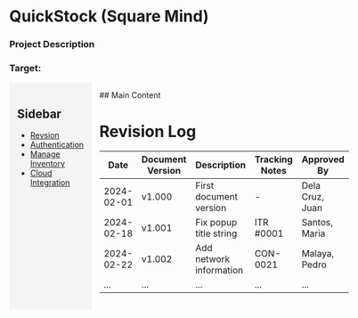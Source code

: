 # QuickStock (Square Mind)
### Project Description
### Target: 

<div style="display: flex;">

  <!-- Sidebar -->
  <div style="background-color: #f4f4f4; padding: 1em; width: 300px;">
    <h2>Sidebar</h2>

  - [Revsion](#authentication)     
  - [Authentication](../README_FILES./SQUAREMIND_Authentication.md)
  - [Manage Inventory](#manage-inventory) 
  - [Cloud Integration](#cloud-integration)
  </div>

  <!-- Main Content -->
  <div style="flex-grow: 1; padding: 1em;">
    ## Main Content

  # Revision Log
  
  | Date       | Document Version | Description                 | Tracking Notes | Approved By     |
  |------------|------------------|-----------------------------|-----------------|------------------|
  | 2024-02-01 | v1.000           | First document version      | -               | Dela Cruz, Juan |
  | 2024-02-18 | v1.001           | Fix popup title string      | ITR #0001       | Santos, Maria    |
  | 2024-02-22 | v1.002           | Add network information     | CON-0021        | Malaya, Pedro    |
  | ...        | ...              | ...                         | ...             | ...              |

  </div>
</div>

